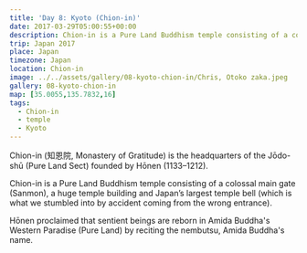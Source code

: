 ```yaml
---
title: 'Day 8: Kyoto (Chion-in)'
date: 2017-03-29T05:00:55+00:00
description: Chion-in is a Pure Land Buddhism temple consisting of a colossal main gate (Sanmon), a huge temple building and Japan’s largest temple bell.
trip: Japan 2017
place: Japan
timezone: Japan
location: Chion-in
image: ../../assets/gallery/08-kyoto-chion-in/Chris, Otoko zaka.jpeg
gallery: 08-kyoto-chion-in
map: [35.0055,135.7832,16]
tags:
  - Chion-in
  - temple
  - Kyoto
---
```

Chion-in (知恩院, Monastery of Gratitude) is the headquarters of the Jōdo-shū (Pure Land Sect) founded by Hōnen (1133–1212).

Chion-in is a Pure Land Buddhism temple consisting of a colossal main gate (Sanmon), a huge temple building and Japan’s largest temple bell (which is what we stumbled into by accident coming from the wrong entrance).

Hōnen proclaimed that sentient beings are reborn in Amida Buddha's Western Paradise (Pure Land) by reciting the nembutsu, Amida Buddha's name.
